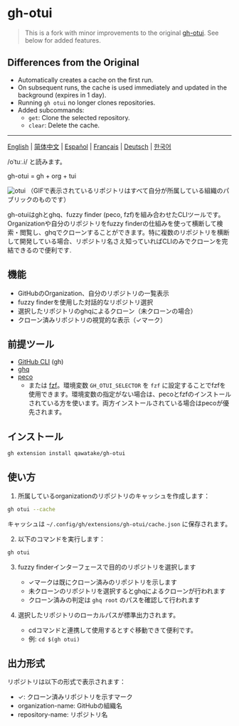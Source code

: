 # gh-otui

> This is a fork with minor improvements to the original [gh-otui](https://github.com/n3xem/gh-otui). See below for added features.

## Differences from the Original

- Automatically creates a cache on the first run.
- On subsequent runs, the cache is used immediately and updated in the background (expires in 1 day).
- Running `gh otui` no longer clones repositories.
- Added subcommands:
  - `get`: Clone the selected repository.
  - `clear`: Delete the cache.

---

<!-- ss-markdown-ignore start -->
[English](README.en.md) | [简体中文](README.zh.md) | [Español](README.es.md) | [Français](README.fr.md) | [Deutsch](README.de.md) | [한국어](README.ko.md)
<!-- ss-markdown-ignore end -->

/oˈtuː.i/ と読みます。

gh-otui = gh + org + tui

![otui](https://github.com/user-attachments/assets/0c7626eb-c639-4f4c-86e1-b4ba6dab5bec)
（GIFで表示されているリポジトリはすべて自分が所属している組織のパブリックのものです）

gh-otuiはghとghq、fuzzy finder (peco, fzf)を組み合わせたCLIツールです。
Organizationや自分のリポジトリをfuzzy finderの仕組みを使って横断して検索・閲覧し、ghqでクローンすることができます。特に複数のリポジトリを横断して開発している場合、リポジトリ名さえ知っていればCLIのみでクローンを完結できるので便利です.

## 機能

- GitHubのOrganization、自分のリポジトリの一覧表示
- fuzzy finderを使用した対話的なリポジトリ選択
- 選択したリポジトリのghqによるクローン（未クローンの場合）
- クローン済みリポジトリの視覚的な表示（✓マーク）

## 前提ツール

- [GitHub CLI](https://cli.github.com/) (gh)
- [ghq](https://github.com/x-motemen/ghq)
- [peco](https://github.com/peco/peco)
  - または [fzf](https://github.com/junegunn/fzf)。環境変数 `GH_OTUI_SELECTOR` を `fzf` に設定することでfzfを使用できます。環境変数の指定がない場合は、pecoとfzfのインストールされている方を使います。両方インストールされている場合はpecoが優先されます。

## インストール

```bash
gh extension install qawatake/gh-otui
```

## 使い方

1. 所属しているorganizationのリポジトリのキャッシュを作成します：

```bash
gh otui --cache
```

キャッシュは `~/.config/gh/extensions/gh-otui/cache.json` に保存されます。

2. 以下のコマンドを実行します：

```bash
gh otui
```

3. fuzzy finderインターフェースで目的のリポジトリを選択します
   - ✓マークは既にクローン済みのリポジトリを示します
   - 未クローンのリポジトリを選択するとghqによるクローンが行われます
   - クローン済みの判定は `ghq root` のパスを確認して行われます

4. 選択したリポジトリのローカルパスが標準出力されます。
   - cdコマンドと連携して使用するとすぐ移動できて便利です。
   - 例: `cd $(gh otui)`

## 出力形式

リポジトリは以下の形式で表示されます：

- ✓: クローン済みリポジトリを示すマーク
- organization-name: GitHubの組織名
- repository-name: リポジトリ名
